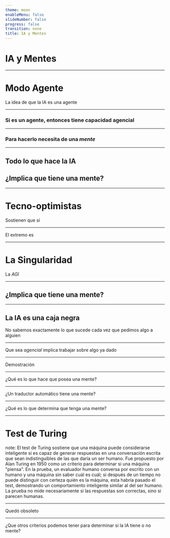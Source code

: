 ```yaml
---
theme: moon
enableMenu: false
slideNumber: false
progress: false
transition: none
title: IA y Mentes 
---
```


# IA y Mentes

---

# Modo Agente

<!-- Imágenes de termino de agentes -->

La idea de que la IA es una agente

---

### Si es un agente, entonces tiene capacidad agencial

---

### Para hacerlo necesita de una *mente*

---

## Todo lo que hace la IA

## ¿Implica que tiene una mente?

---

# Tecno-optimistas
Sostienen que sí

---

El extremo es

---

# La Singularidad
La $AGI$

---

## ¿Implica que tiene una mente?

---

## La IA es una caja negra

No sabemos exactamente lo que sucede cada vez que pedimos algo a alguien

---

Que sea *agencial* implica trabajar sobre algo ya dado

---

Demostración 

---

¿Qué es lo que hace que posea una mente?

---

¿Un traductor automático tiene una mente?

---

¿Qué es lo que determina que tenga una mente?

---

<!-- .slide: data-background-image="https://upload.wikimedia.org/wikipedia/commons/thumb/a/a1/Alan_Turing_Aged_16.jpg/250px-Alan_Turing_Aged_16.jpg" -->

# Test de Turing

note:
  El test de Turing sostiene que una máquina puede considerarse inteligente si es capaz de generar respuestas en una conversación escrita que sean indistinguibles de las que daría un ser humano. Fue propuesto por Alan Turing en 1950 como un criterio para determinar si una máquina "piensa". En la prueba, un evaluador humano conversa por escrito con un humano y una máquina sin saber cuál es cuál; si después de un tiempo no puede distinguir con certeza quién es la máquina, esta habría pasado el test, demostrando un comportamiento inteligente similar al del ser humano. La prueba no mide necesariamente si las respuestas son correctas, sino si parecen humanas.

---

Quedó obsoleto

---

¿Que otros criterios podemos tener para determinar si la IA tiene o no mente?